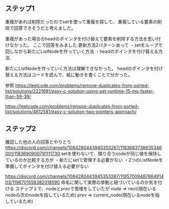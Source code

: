 ## ステップ1
重複があれば削除だったのでsetを使って重複を探して、
重複している要素の削除で回答できそうだと考えました。

重複があった場合のheadのポインタを付け替えて要素を削除する方法を思い付けなかった。
ここで回答をみました
更新方法2パターンあって
・setをループで回しながら新たにListNodeを作っていく方法
・headのポインタを付け替える方法

新たにListNodeを作っていく方法は理解できなかった。
headのポインタを付け替える方法はコードを読んで、紙に動きを書くことで分かった。

参照
https://leetcode.com/problems/remove-duplicates-from-sorted-list/solutions/2221691/easy-c-solution-using-set-runtime-15-ms-faster-than-59-39/

https://leetcode.com/problems/remove-duplicates-from-sorted-list/solutions/4612581/easy-c-solution-two-pointers-approach/

## ステップ2
確認した他の人の回答とやりとり
https://discord.com/channels/1084280443945353267/1183683738635346001/1183690900791111730
setを使わないで、隣り合うnodeが同じ値を保持しているのか比較する方が
・新たにsetで管理する必要がない
・2つのListNodeを準備してポインタを付け替える必要がない

https://discord.com/channels/1084280443945353267/1195700948786491403/1196701558382018590
命名に関して実際の挙動と紐づいているのか気を付ける
ステップ１で、nodeとprevで管理をしていたが
node => next(現在いるnodeの次のnodeを指しているため)
prev => current_node(現在いるnodeを指しているため)